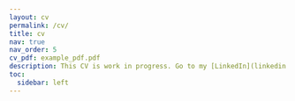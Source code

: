 ```yaml
---
layout: cv
permalink: /cv/
title: cv
nav: true
nav_order: 5
cv_pdf: example_pdf.pdf
description: This CV is work in progress. Go to my [LinkedIn](linkedin.com/in/milan-sobota) for details.
toc:
  sidebar: left
---
```

